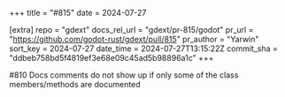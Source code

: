 +++
title = "#815"
date = 2024-07-27

[extra]
repo = "gdext"
docs_rel_url = "gdext/pr-815/godot"
pr_url = "https://github.com/godot-rust/gdext/pull/815"
pr_author = "Yarwin"
sort_key = 2024-07-27
date_time = 2024-07-27T13:15:22Z
commit_sha = "ddbeb758bd5f4819ef3e68e09c45ad5b98896a1c"
+++

#810 Docs comments do not show up if only some of the class members/methods are documented

